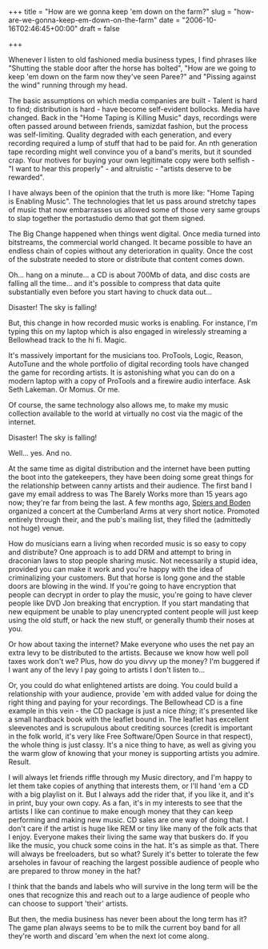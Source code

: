 +++
title = "How are we gonna keep 'em down on the farm?"
slug = "how-are-we-gonna-keep-em-down-on-the-farm"
date = "2006-10-16T02:46:45+00:00"
draft = false

+++

Whenever I listen to old fashioned media business types, I find phrases like "Shutting the stable door after the horse has bolted", "How are we going to keep 'em down on the farm now they've seen Paree?" and "Pissing against the wind" running through my head.

The basic assumptions on which media companies are built - Talent is hard to find; distribution is hard - have become self-evident bollocks. Media have changed. Back in the "Home Taping is Killing Music" days, recordings were often passed around between friends, samizdat fashion, but the process was self-limiting. Quality degraded with each generation, and every recording required a lump of stuff that had to be paid for. An nth generation tape recording might well convince you of a band's merits, but it sounded crap. Your motives for buying your own legitimate copy were both selfish - "I want to hear this properly" - and altruistic - "artists deserve to be rewarded".

I have always been of the opinion that the truth is more like: "Home Taping is Enabling Music". The technologies that let us pass around stretchy tapes of music that now embarrasses us allowed some of those very same groups to slap together the portastudio demo that got them signed.

The Big Change happened when things went digital. Once media turned into bitstreams, the commercial world changed. It became possible to have an endless chain of copies without any deterioration in quality. Once the cost of the substrate needed to store or distribute that content comes down.

Oh... hang on a minute... a CD is about 700Mb of data, and disc costs are falling all the time... and it's possible to compress that data quite substantially even before you start having to chuck data out...

Disaster! The sky is falling!

But, this change in how recorded music works is enabling. For instance, I'm typing this on my laptop which is also engaged in wirelessly streaming a Bellowhead track to the hi fi. Magic.

It's massively important for the musicians too. ProTools, Logic, Reason, AutoTune and the whole portfolio of digital recording tools have changed the game for recording artists. It is astonishing what you can do on a modern laptop with a copy of ProTools and a firewire audio interface. Ask Seth Lakeman. Or Momus. Or me.

Of course, the same technology also allows me, to make my music collection available to the world at virtually no cost via the magic of the internet.

Disaster! The sky is falling!

Well... yes. And no.

At the same time as digital distribution and the internet have been putting the boot into the gatekeepers, they have been doing some great things for the relationship between canny artists and their audience. The first band I gave my email address to was The Barely Works more than 15 years ago now; they're far from being the last. A few months ago, [Spiers and Boden](http://www.squeezy.fsnet.co.uk/spiers_boden/) organized a concert at the Cumberland Arms at very short notice. Promoted entirely through their, and the pub's mailing list, they filled the (admittedly not huge) venue.

How do musicians earn a living when recorded music is so easy to copy and distribute? One approach is to add DRM and attempt to bring in draconian laws to stop people sharing music. Not necessarily a stupid idea, provided you can make it work and you're happy with the idea of criminalizing your customers. But that horse is long gone and the stable doors are blowing in the wind. If you're going to have encryption that people can decrypt in order to play the music, you're going to have clever people like DVD Jon breaking that encryption. If you start mandating that new equipment be unable to play unencrypted content people will just keep using the old stuff, or hack the new stuff, or generally thumb their noses at you.

Or how about taxing the internet? Make everyone who uses the net pay an extra levy to be distributed to the artists. Because we know how well poll taxes work don't we? Plus, how do you divvy up the money? I'm buggered if I want any of the levy I pay going to artists I don't listen to...

Or, you could do what enlightened artists are doing. You could build a relationship with your audience, provide 'em with added value for doing the right thing and paying for your recordings. The Bellowhead CD is a fine example in this vein - the CD package is just a nice *thing*; it's presented like a small hardback book with the leaflet bound in. The leaflet has excellent sleevenotes and is scrupulous about crediting sources (credit is important in the folk world, it's very like Free Software/Open Source in that respect), the whole thing is just classy. It's a nice thing to have, as well as giving you the warm glow of knowing that your money is supporting artists you admire. Result.

I will always let friends riffle through my Music directory, and I'm happy to let them take copies of anything that interests them, or I'll hand 'em a CD with a big playlist on it. But I always add the rider that, if you like it, and it's in print, buy your own copy. As a fan, it's in my interests to see that the artists I like can continue to make enough money that they can keep performing and making new music. CD sales are one way of doing that. I don't care if the artist is huge like REM or tiny like many of the folk acts that I enjoy. Everyone makes their living the same way that buskers do. If you like the music, you chuck some coins in the hat. It's as simple as that. There will always be freeloaders, but so what? Surely it's better to tolerate the few arseholes in favour of reaching the largest possible audience of people who are prepared to throw money in the hat?

I think that the bands and labels who will survive in the long term will be the ones that recognize this and reach out to a large audience of people who can choose to support 'their' artists.

But then, the media business has never been about the long term has it? The game plan always seems to be to milk the current boy band for all they're worth and discard 'em when the next lot come along.
